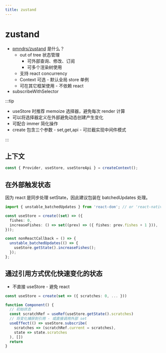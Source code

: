 ```yaml
---
title: zustand
---
```


# zustand

- [pmndrs/zustand](https://github.com/pmndrs/zustand) 是什么？
  - out of tree 状态管理
    - 可外部查询、修改、订阅
    - 可多个渲染树使用
  - 支持 react concurrency
  - Context 可选 - 默认全局 store 单例
  - 可在其它框架使用 - 不依赖 react
- subscribeWithSelector

:::tip

- useStore 时推荐 memoize 选择器，避免每次 render 计算
- 可以将选择器定义在外部避免动态创建产生变化
- 可配合 immer 简化操作
- create 包含三个参数 - set,get,api - 可拦截实现中间件模式

:::

## 上下文

```ts
const { Provider, useStore, useStoreApi } = createContext();
```

## 在外部触发状态

因为 react 是同步处理 setState，因此建议包装在 batchedUpdates 处理。

```ts
import { unstable_batchedUpdates } from 'react-dom'; // or 'react-native'

const useStore = create((set) => ({
  fishes: 0,
  increaseFishes: () => set((prev) => ({ fishes: prev.fishes + 1 })),
}));

const nonReactCallback = () => {
  unstable_batchedUpdates(() => {
    useStore.getState().increaseFishes();
  });
};
```

## 通过引用方式优化快速变化的状态

- 不直接 useStore - 避免 react

```ts
const useStore = create(set => ({ scratches: 0, ... }))

function Component() {
  // 初始状态
  const scratchRef = useRef(useStore.getState().scratches)
  // 将变化捕获到引用 - 或直接调用外部 set
  useEffect(() => useStore.subscribe(
    scratches => (scratchRef.current = scratches),
    state => state.scratches
  ), [])
  return
}
```
